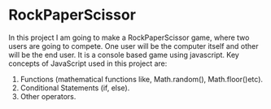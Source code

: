 # RockPaperScissor
In this project I am going to make a RockPaperScissor game, where two users are going to compete. One user will be the computer itself and other will be the end user. It is a console based game using javascript. 
Key concepts of JavaScript used in this project are:
1. Functions (mathematical functions like, Math.random(), Math.floor()etc).
2. Conditional Statements (if, else).
3. Other operators.